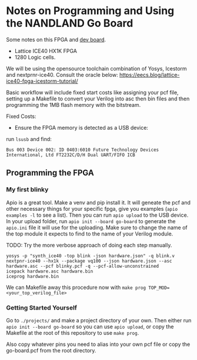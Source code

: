 # Notes on Programming and Using the NANDLAND Go Board

Some notes on this FPGA and [dev board](https://nandland.com/the-go-board/).

  - Lattice ICE40 HX1K FPGA
  - 1280 Logic cells.

We will be using the opensource toolchain combination of Yosys, Icestorm and nextprnr-ice40.
Consult the oracle below:
https://eecs.blog/lattice-ice40-fpga-icestorm-tutorial/

Basic workflow will include fixed start costs like assigning your pcf file, setting up a Makefile to convert your Verilog into asc then bin files and then programming the 1MB flash memory with the bitstream.

Fixed Costs:
  - Ensure the FPGA memory is detected as a USB device:

  run `lsusb` and find:
  ```
  Bus 003 Device 002: ID 0403:6010 Future Technology Devices International, Ltd FT2232C/D/H Dual UART/FIFO ICB
```

## Programming the FPGA

### My first blinky
Apio is a great tool. Make a venv and pip install it.
It will geneate the pcf and other necessary things for your specific fpga, give you examples (`apio examples -l` to see a list).
Then you can run `apio upload` to the USB device.
In your upload folder, run `apio init --board go-board` to generate the `apio.ini` file it will use for the uploading.
Make sure to change the name of the top module it expects to find to the name of your Verilog module.

TODO: Try the more verbose approach of doing each step manually.
```
yosys -p "synth_ice40 -top blink -json hardware.json" -q blink.v
nextpnr-ice40 --hx1k --package vq100 --json hardware.json --asc hardware.asc --pcf blinky.pcf -q --pcf-allow-unconstrained
icepack hardware.asc hardware.bin
iceprog hardware.bin
```

We can Makefile away this procedure now with
`make prog TOP_MOD=<your_top_verilog_file>`

### Getting Started Yourself
Go to `./projects/` and make a project directory of your own. Then either run `apio init --board go-board`
so you can use `apio upload`, or copy the Makefile at the root of this repository to use `make prog`.

Also copy whatever pins you need to alias into your own pcf file or copy the go-board.pcf from the root directory.
